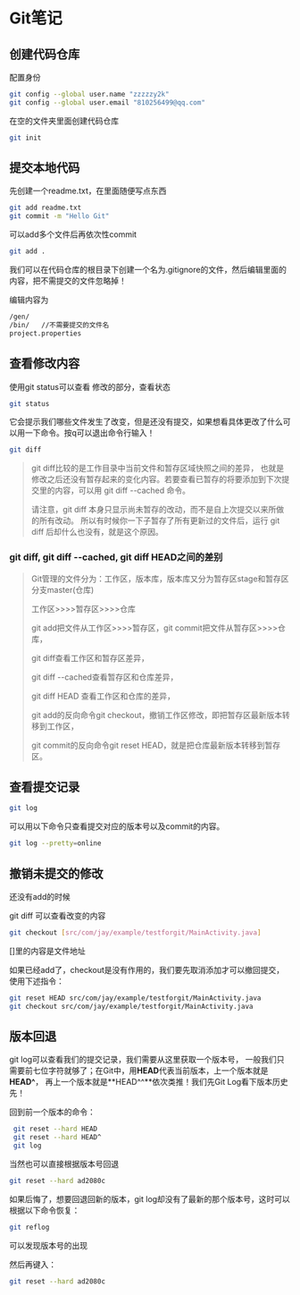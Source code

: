 # Git笔记

## 创建代码仓库

配置身份

```bash
git config --global user.name "zzzzzy2k"
git config --global user.email "810256499@qq.com"
```

在空的文件夹里面创建代码仓库

```bash
git init
```

## 提交本地代码

先创建一个readme.txt，在里面随便写点东西

```bash
git add readme.txt
git commit -m "Hello Git"
```

可以add多个文件后再依次性commit

```bash
git add .
```

我们可以在代码仓库的根目录下创建一个名为.gitignore的文件，然后编辑里面的内容，把不需提交的文件忽略掉！

编辑内容为

```bash
/gen/
/bin/   //不需要提交的文件名
project.properties
```

## 查看修改内容

使用git status可以查看 修改的部分，查看状态

```bash
git status
```

它会提示我们哪些文件发生了改变，但是还没有提交，如果想看具体更改了什么可以用一下命令。按q可以退出命令行输入！

```bash
git diff
```

> git diff比较的是工作目录中当前文件和暂存区域快照之间的差异， 也就是修改之后还没有暂存起来的变化内容。若要查看已暂存的将要添加到下次提交里的内容，可以用 git diff --cached 命令。
>
> 请注意，git diff 本身只显示尚未暂存的改动，而不是自上次提交以来所做的所有改动。 所以有时候你一下子暂存了所有更新过的文件后，运行 git diff 后却什么也没有，就是这个原因。

### git diff, git diff --cached, git diff HEAD之间的差别

> Git管理的文件分为：工作区，版本库，版本库又分为暂存区stage和暂存区分支master(仓库)
>
> 工作区>>>>暂存区>>>>仓库
>
> git add把文件从工作区>>>>暂存区，git commit把文件从暂存区>>>>仓库，
>
> git diff查看工作区和暂存区差异，
>
> git diff --cached查看暂存区和仓库差异，
>
> git diff HEAD 查看工作区和仓库的差异，
>
> git add的反向命令git checkout，撤销工作区修改，即把暂存区最新版本转移到工作区，
>
> git commit的反向命令git reset HEAD，就是把仓库最新版本转移到暂存区。

## 查看提交记录

```bash
git log
```

可以用以下命令只查看提交对应的版本号以及commit的内容。

```bash
git log --pretty=online
```

## 撤销未提交的修改

还没有add的时候

git diff 可以查看改变的内容

```bash
git checkout [src/com/jay/example/testforgit/MainActivity.java]
```

[]里的内容是文件地址

如果已经add了，checkout是没有作用的，我们要先取消添加才可以撤回提交，使用下述指令：

```bash
git reset HEAD src/com/jay/example/testforgit/MainActivity.java
git checkout src/com/jay/example/testforgit/MainActivity.java
```

## 版本回退

git log可以查看我们的提交记录，我们需要从这里获取一个版本号， 一般我们只需要前七位字符就够了；在Git中，用**HEAD**代表当前版本，上一个版本就是**HEAD^**， 再上一个版本就是**HEAD^^**依次类推！我们先Git Log看下版本历史先！

回到前一个版本的命令：

```bash
 git reset --hard HEAD
 git reset --hard HEAD^
 git log
```

当然也可以直接根据版本号回退

```bash
git reset --hard ad2080c
```

如果后悔了，想要回退回新的版本，git log却没有了最新的那个版本号，这时可以根据以下命令恢复：

```bash
git reflog
```

可以发现版本号的出现

然后再键入：

```bash
git reset --hard ad2080c
```
